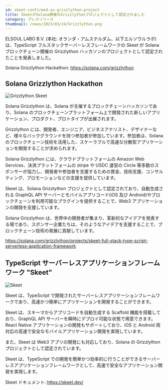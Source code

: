 ```yaml
---
id: skeet-confirmed-as-grizzlython-project
title: SkeetがSolana開催のGrizzlythonプロジェクトとして認定されました
category: プレスリリース
thumbnail: /news/2023/03/24/Grizzlython.png
---
```


ELSOUL LABO B.V. (本社:
オランダ・アムステルダム、以下エルソウルラボ)は、TypeScript
フルスタックサーバーレスフレームワークの Skeet が Solana ブロックチェーン開催の
Grizzlython ハッカソンのプロジェクトとして認定されたことを発表しました。

Solana Grizzlython Hackathon: https://solana.com/grizzlython

## Solana Grizzlython Hackathon

![Grizzlython Skeet](/news/2023/03/24/GrizzlythonDetail.png)

Solana Grizzlython は、Solana が主催するブロックチェーンハッカソンであり、Solana
のブロックチェーンプラットフォーム上で開発された新しいアプリケーション、プロダクト、プロトタイプが出展されます。

Grizzlython
には、開発者、エンジニア、ビジネスアナリスト、デザイナーなど、様々なバックグラウンドを持つ参加者が参加しています。参加者は、Solana
のブロックチェーン技術を活用した、スケーラブルで高速な分散型アプリケーションを開発することが求められます。

Solana Grizzlython には、クラウドプラットフォームの Amazon Web
Services、決済プラットフォームの stripe や USDC 運営の Circle
等多数のスポンサーが協力し、開発者や参加者を支援するための賞金、技術支援、コンサルティング、プロモーションなどの支援を提供しています。

Skeet は、Solana Grizzlython プロジェクトとして認定されており、自動生成される
GraphQL API サーバーとモバイルアプリコード(iOS 及び
Android)やブロックチェーンを利用可能なプラグインを提供することで、Web3
アプリケーションの開発を支援しています。

Solana Grizzlython
は、世界中の開発者が集まり、革新的なアイデアを発表する場であり、スポンサー企業たちは、そのようなアイデアを支援することで、ブロックチェーン技術の発展に貢献しています。

https://solana.com/grizzlython/projects/skeet-full-stack-type-script-serverless-application-framework

## TypeScript サーバーレスアプリケーションフレームワーク "Skeet"

![Skeet](/news/2023/03/23/skeet-app-template.png)

Skeet は、TypeScript
で開発されたサーバーレスアプリケーションフレームワークであり、高速かつ簡単にアプリケーションを開発することができます。

Skeet は、スキーマからアプリコードを自動生成する Scaffold
機能を搭載しており、GraphQL API
サーバーを瞬時にデプロイ可能な状態で用意できます。React Native
アプリケーションの開発もサポートしており、iOS と Android
両対応の高速で安全なモバイルアプリケーション開発を実現しています。

また、Skeet は Web3 アプリの開発にも対応しており、Solana の Grizzlython
プロジェクトとして認定されています。

Skeet は、TypeScript
での開発を簡単かつ効率的に行うことができるサーバーレスアプリケーションフレームワークとして、高速で安全なアプリケーション開発を実現します。

Skeet ドキュメント: https://skeet.dev/
